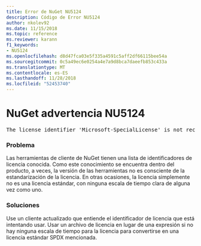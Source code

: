 ```yaml
---
title: Error de NuGet NU5124
description: Código de Error NU5124
author: nkolev92
ms.date: 11/15/2018
ms.topic: reference
ms.reviewer: karann
f1_keywords:
- NU5124
ms.openlocfilehash: d8d47fca03e5f335a4591c5aff2df66115bee54a
ms.sourcegitcommit: 0c5a49ec6e0254a4e7a9d8bca7daeefb853c433a
ms.translationtype: MT
ms.contentlocale: es-ES
ms.lasthandoff: 11/28/2018
ms.locfileid: "52453740"
---
```

# <a name="nuget-warning-nu5124"></a>NuGet advertencia NU5124
<pre>The license identifier 'Microsoft-SpecialLicense' is not recognized by the current toolset.</pre>

### <a name="issue"></a>Problema

Las herramientas de cliente de NuGet tienen una lista de identificadores de licencia conocida. Como este conocimiento se encuentra dentro del producto, a veces, la versión de las herramientas no es consciente de la estandarización de la licencia.
En otras ocasiones, la licencia simplemente no es una licencia estándar, con ninguna escala de tiempo clara de alguna vez como uno. 

### <a name="solution"></a>Soluciones

Use un cliente actualizado que entiende el identificador de licencia que está intentando usar. Usar un archivo de licencia en lugar de una expresión si no hay ninguna escala de tiempo para la licencia para convertirse en una licencia estándar SPDX mencionada.